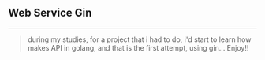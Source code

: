 ## Web Service Gin
___

> during my studies, for a project that i had to do, i'd start to learn how makes API in golang, and that is the first attempt, using gin... Enjoy!!
